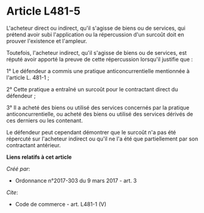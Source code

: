 # Article L481-5

L'acheteur direct ou indirect, qu'il s'agisse de biens ou de services, qui prétend avoir subi l'application ou la
répercussion d'un surcoût doit en prouver l'existence et l'ampleur. 

Toutefois, l'acheteur indirect, qu'il s'agisse de biens ou de services, est réputé avoir apporté la preuve de cette
répercussion lorsqu'il justifie que : 

1° Le défendeur a commis une pratique anticoncurrentielle mentionnée à l'article L. 481-1 ; 

2° Cette pratique a entraîné un surcoût pour le contractant direct du défendeur ; 

3° Il a acheté des biens ou utilisé des services concernés par la pratique anticoncurrentielle, ou acheté des biens ou
utilisé des services dérivés de ces derniers ou les contenant. 

Le défendeur peut cependant démontrer que le surcoût n'a pas été répercuté sur l'acheteur indirect ou qu'il ne l'a été que
partiellement par son contractant antérieur.

**Liens relatifs à cet article**

_Créé par_:

  - Ordonnance n°2017-303 du 9 mars 2017 - art. 3

_Cite_:

  - Code de commerce - art. L481-1 (V)
